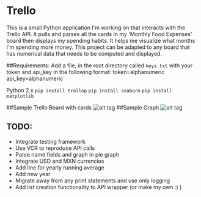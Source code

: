 # Trello
This is a small Python application I'm working on that interacts with the Trello API. It pulls and parses all the cards in my 'Monthly Food Expenses' board then displays my spending habits. It helps me visualize what months I'm spending more money. This project can be adapted to any board that has numerical data that needs to be computed and displayed.



##Requirements:
Add a file, in the root directory called `keys.txt` with your token and api_key in the following format:
token=alphanumeric
api_key=alphanumeric

Python 2.x
`pip install trollop`
`pip install seaborn`
`pip install matplotlib`


##Sample Trello Board with cards
![alt tag](https://raw.githubusercontent.com/211217613/trello-scraper/master/images/trello_screenshot.png)
##Sample Graph
![alt tag](https://raw.githubusercontent.com/211217613/trello-scraper/master/images/graph.png)

## TODO:
- Integrate testing framework
- Use VCR to reproduce API calls
- Parse name fields and graph in pie graph
- Integrate USD and MXN currencies
- Add line for yearly running average
- Add new year
- Migrate away from any print statements and use only logging
- Add list creation functionality to API wrapper (or make my own :) )